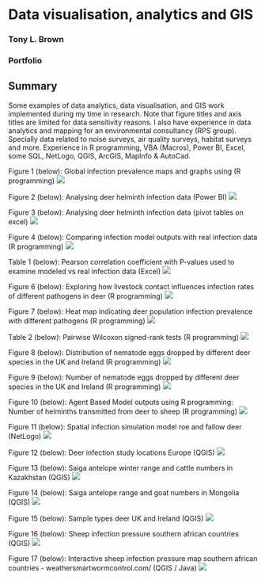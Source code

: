 # Data visualisation, analytics and GIS
### Tony L. Brown
### Portfolio

## Summary

Some examples of data analytics, data visualisation, and GIS work implemented during my time in research. Note that figure titles and axis titles are limited for data sensitivity reasons. I also have experience in data analytics and mapping for an environmental consultancy (RPS group). Specially data related to noise surveys, air quality surveys, habitat surveys and more. Experience in R programming, VBA (Macros), Power BI, Excel, some SQL, NetLogo, QGIS, ArcGIS, MapInfo & AutoCad. 

Figure 1 (below): Global infection prevalence maps and graphs using (R programming)
![](https://raw.githubusercontent.com/tonysdatamodels/Data_and_GIS/main/docs/Global%20Infection%20Figure.png)

Figure 2 (below): Analysing deer helminth infection data (Power BI)
![](https://raw.githubusercontent.com/tonysdatamodels/Data_and_GIS/main/docs/Power%20Bi%20Example.png)

Figure 3 (below): Analysing deer helminth infection data (pivot tables on excel)
![](https://raw.githubusercontent.com/tonysdatamodels/Data_and_GIS/main/docs/Pivot%20Table.png)

Figure 4 (below): Comparing infection model outputs with real infection data (R programming)
![](https://raw.githubusercontent.com/tonysdatamodels/Data_and_GIS/main/docs/Line%20and%20Bar%20Example.png)

Table 1 (below): Pearson correlation coefficient with P-values used to examine modeled vs real infection data (Excel)
![](https://raw.githubusercontent.com/tonysdatamodels/Data_and_GIS/main/docs/Pearsons%20Correlation%20and%20P%20Values.png)

Figure 6 (below): Exploring how livestock contact influences infection rates of different pathogens in deer (R programming) 
![](https://raw.githubusercontent.com/tonysdatamodels/Data_and_GIS/main/docs/Livestock%20Contact%20Figure.png)

Figure 7 (below): Heat map indicating deer population infection prevalence with different pathogens (R programming)
![](https://raw.githubusercontent.com/tonysdatamodels/Data_and_GIS/main/docs/Deer%20Helminth%20Heatmap%20Example.png)

Table 2 (below): Pairwise Wilcoxon signed-rank tests (R programming)
![](https://raw.githubusercontent.com/tonysdatamodels/Data_and_GIS/main/docs/Table%20Pairwise%20Wilcox%20Test.png)

Figure 8 (below): Distribution of nematode eggs dropped by different deer species in the UK and Ireland (R programming) 
![](https://raw.githubusercontent.com/tonysdatamodels/Data_and_GIS/main/docs/Nematode%20Egg%20Distribution%20Deer.png)

Figure 9 (below): Number of nematode eggs dropped by different deer species in the UK and Ireland (R programming) 
![](https://raw.githubusercontent.com/tonysdatamodels/Data_and_GIS/main/docs/Nematode%20Egg%20by%20Deer%20Type.png)

Figure 10 (below): Agent Based Model outputs using R programming: Number of helminths transmitted from deer to sheep (R programming)
![](https://raw.githubusercontent.com/tonysdatamodels/Data_and_GIS/main/docs/Agent%20Based%20Model%20GGPLOT.png)

Figure 11 (below): Spatial infection simulation model roe and fallow deer (NetLogo)
![](https://raw.githubusercontent.com/tonysdatamodels/Data_and_GIS/main/docs/Spatial%20Simulation%20Model.png)

Figure 12 (below): Deer infection study locations Europe (QGIS)
![](https://raw.githubusercontent.com/tonysdatamodels/Data_and_GIS/main/docs/Deer%20Helminth%20Studies%20Europe.png)

Figure 13 (below): Saiga antelope winter range and cattle numbers in Kazakhstan (QGIS)
![](https://raw.githubusercontent.com/tonysdatamodels/Data_and_GIS/main/docs/Saiga%20Range%20and%20Livestock%20Numbers%20Kazakhstan.png)

Figure 14 (below): Saiga antelope range and goat numbers in Mongolia (QGIS)
![](https://raw.githubusercontent.com/tonysdatamodels/Data_and_GIS/main/docs/Saiga%20Range%20and%20Livestock%20Numbers%20Mongolia.png)

Figure 15 (below): Sample types deer UK and Ireland (QGIS)
![](https://raw.githubusercontent.com/tonysdatamodels/Data_and_GIS/main/docs/Sample%20Types%20Deer%20UK%20Ireland.png)

Figure 16 (below): Sheep infection pressure southern african countries (QGIS)
![](https://raw.githubusercontent.com/tonysdatamodels/Data_and_GIS/main/docs/Infection%20Pressure%20Southern%20Africa.png)

Figure 17 (below): Interactive sheep infection pressure map southern african countries - weathersmartwormcontrol.com/ (QGIS / Java)
![](https://raw.githubusercontent.com/tonysdatamodels/Data_and_GIS/main/docs/Interactive%20Infection%20Map.png)
